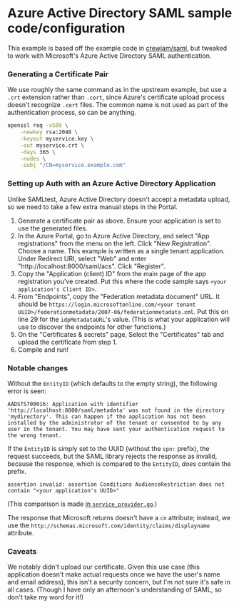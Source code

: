 # Azure Active Directory SAML sample code/configuration

This example is based off the example code in
[crewjam/saml](https://github.com/crewjam/saml), but tweaked to work with
Microsoft's Azure Active Directory SAML authentication.

### Generating a Certificate Pair
We use roughly the same command as in the upstream example, but use a `.crt`
extension rather than `.cert`, since Azure's certificate upload process doesn't
recognize `.cert` files. The common name is not used as part of the
authentication process, so can be anything.

```sh
openssl req -x509 \
    -newkey rsa:2048 \
    -keyout myservice.key \
    -out myservice.crt \
    -days 365 \
    -nodes \
    -subj "/CN=myservice.example.com"
```

### Setting up Auth with an Azure Active Directory Application
Unlike SAMLtest, Azure Active Directory doesn't accept a metadata upload, so we
need to take a few extra manual steps in the Portal.

1. Generate a certificate pair as above. Ensure your application is set to use
   the generated files.
2. In the Azure Portal, go to Azure Active Directory, and select "App
   registrations" from the menu on the left. Click "New Registration". Choose a
   name. This example is written as a single tenant application. Under Redirect
   URI, select "Web" and enter "http://localhost:8000/saml/acs". Click
   "Register".
3. Copy the "Application (client) ID" from the main page of the app registration
   you've created. Put this where the code sample says
   `<your application's Client ID>`.
4. From "Endpoints", copy the "Federation metadata document" URL. It should be
   `https://login.microsoftonline.com/<your tenant UUID>/federationmetadata/2007-06/federationmetadata.xml`.
   Put this on line 29 for the `idpMetadataURL`'s value. (This is what your
   application will use to discover the endpoints for other functions.)
5. On the "Certificates & secrets" page, Select the "Certificates" tab and
   upload the certificate from step 1.
6. Compile and run!

### Notable changes
Without the `EntityID` (which defaults to the empty string), the following error
is seen:
```
AADSTS700016: Application with identifier 'http://localhost:8000/saml/metadata' was not found in the directory 'mydirectory'. This can happen if the application has not been installed by the administrator of the tenant or consented to by any user in the tenant. You may have sent your authentication request to the wrong tenant.
```

If the `EntityID` is simply set to the UUID (without the `spn:` prefix), the
request succeeds, but the SAML library rejects the response as invalid, because
the response, which is compared to the `EntityID`, _does_ contain the prefix.
```
assertion invalid: assertion Conditions AudienceRestriction does not contain "<your application's UUID>"
```

(This comparison is made
[in `service_provider.go`](https://github.com/crewjam/saml/blob/main/service_provider.go#L985).)

The response that Microsoft returns doesn't have a `cn` attribute; instead, we
use the `http://schemas.microsoft.com/identity/claims/displayname` attribute.

### Caveats
We notably didn't upload our certificate. Given this use case (this application
doesn't make actual requests once we have the user's name and email address),
this isn't a security concern, but I'm not sure it's safe in all cases. (Though
I have only an afternoon's understanding of SAML, so don't take my word for it!)
